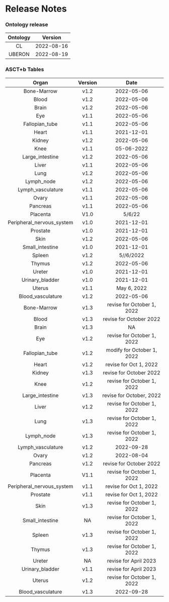 
Release Notes
=============

### Ontology release

|Ontology|Version|
| :---: | :---: |
|CL|2022-08-16|
|UBERON|2022-08-19|

### ASCT+b Tables

|Organ|Version|Date|
| :---: | :---: | :---: |
|Bone-Marrow|v1.2|2022-05-06|
|Blood|v1.2|2022-05-06|
|Brain|v1.2|2022-05-06|
|Eye|v1.1|2022-05-06|
|Fallopian_tube|v1.1|2022-05-06|
|Heart|v1.1|2021-12-01|
|Kidney|v1.2|2022-05-06|
|Knee|v1.1|05-06-2022|
|Large_intestine|v1.2|2022-05-06|
|Liver|v1.1|2022-05-06|
|Lung|v1.2|2022-05-06|
|Lymph_node|v1.2|2022-05-06|
|Lymph_vasculature|v1.1|2022-05-06|
|Ovary|v1.1|2022-05-06|
|Pancreas|v1.1|2022-05-06|
|Placenta|V1.0|5/6/22|
|Peripheral_nervous_system|v1.0|2021-12-01|
|Prostate|v1.0|2021-12-01|
|Skin|v1.2|2022-05-06|
|Small_intestine|v1.0|2021-12-01|
|Spleen|v1.2|5//6/2022|
|Thymus|v1.2|2022-05-06|
|Ureter|v1.0|2021-12-01|
|Urinary_bladder|v1.0|2021-12-01|
|Uterus|v1.1|May 6, 2022|
|Blood_vasculature|v1.2|2022-05-06|
|Bone-Marrow|v1.3|revise for October 1, 2022|
|Blood|v1.3|revise for October 2022|
|Brain|v1.3|NA|
|Eye|v1.2|revise for October 1, 2022|
|Fallopian_tube|v1.2|modify for October 1, 2022|
|Heart|v1.2|revise for Oct 1, 2022|
|Kidney|v1.3|revise for October 2022|
|Knee|v1.2|revise for October 1, 2022|
|Large_intestine|v1.3|revise for October, 2022|
|Liver|v1.2|revise for October 1, 2022|
|Lung|v1.3|revise for October 1, 2022|
|Lymph_node|v1.3|revise for October 1, 2022|
|Lymph_vasculature|v1.2|2022-09-28|
|Ovary|v1.2|2022-08-04|
|Pancreas|v1.2|revise for October 2022|
|Placenta|V1.1|revise for October 1, 2022|
|Peripheral_nervous_system|v1.1|revise for Oct 1, 2022|
|Prostate|v1.1|revise for Oct 1, 2022|
|Skin|v1.3|revise for October 1, 2022|
|Small_intestine|NA|revise for October 1, 2022|
|Spleen|v1.3|revise for October 1, 2022|
|Thymus|v1.3|revise for October 1, 2022|
|Ureter|NA|revise for April 2023|
|Urinary_bladder|v1.1|revise for April 2023|
|Uterus|v1.2|revise for October 1, 2022|
|Blood_vasculature|v1.3|2022-09-28|
